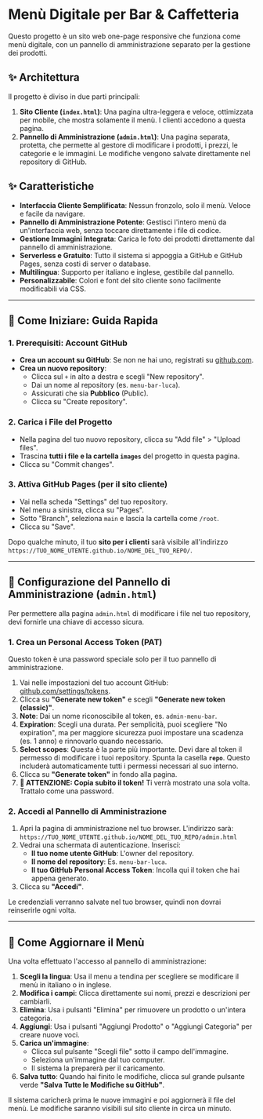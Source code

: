 # Menù Digitale per Bar & Caffetteria

Questo progetto è un sito web one-page responsive che funziona come menù digitale, con un pannello di amministrazione separato per la gestione dei prodotti.

## ✨ Architettura

Il progetto è diviso in due parti principali:

1.  **Sito Cliente (`index.html`)**: Una pagina ultra-leggera e veloce, ottimizzata per mobile, che mostra solamente il menù. I clienti accedono a questa pagina.
2.  **Pannello di Amministrazione (`admin.html`)**: Una pagina separata, protetta, che permette al gestore di modificare i prodotti, i prezzi, le categorie e le immagini. Le modifiche vengono salvate direttamente nel repository di GitHub.

## ✨ Caratteristiche

- **Interfaccia Cliente Semplificata**: Nessun fronzolo, solo il menù. Veloce e facile da navigare.
- **Pannello di Amministrazione Potente**: Gestisci l'intero menù da un'interfaccia web, senza toccare direttamente i file di codice.
- **Gestione Immagini Integrata**: Carica le foto dei prodotti direttamente dal pannello di amministrazione.
- **Serverless e Gratuito**: Tutto il sistema si appoggia a GitHub e GitHub Pages, senza costi di server o database.
- **Multilingua**: Supporto per italiano e inglese, gestibile dal pannello.
- **Personalizzabile**: Colori e font del sito cliente sono facilmente modificabili via CSS.

---

## 🚀 Come Iniziare: Guida Rapida

### 1. Prerequisiti: Account GitHub

- **Crea un account su GitHub**: Se non ne hai uno, registrati su [github.com](https://github.com).
- **Crea un nuovo repository**:
  - Clicca sul `+` in alto a destra e scegli "New repository".
  - Dai un nome al repository (es. `menu-bar-luca`).
  - Assicurati che sia **Pubblico** (Public).
  - Clicca su "Create repository".

### 2. Carica i File del Progetto

- Nella pagina del tuo nuovo repository, clicca su "Add file" > "Upload files".
- Trascina **tutti i file e la cartella `images`** del progetto in questa pagina.
- Clicca su "Commit changes".

### 3. Attiva GitHub Pages (per il sito cliente)

- Vai nella scheda "Settings" del tuo repository.
- Nel menu a sinistra, clicca su "Pages".
- Sotto "Branch", seleziona `main` e lascia la cartella come `/root`.
- Clicca su "Save".

Dopo qualche minuto, il tuo **sito per i clienti** sarà visibile all'indirizzo `https://TUO_NOME_UTENTE.github.io/NOME_DEL_TUO_REPO/`.

---

## 🔐 Configurazione del Pannello di Amministrazione (`admin.html`)

Per permettere alla pagina `admin.html` di modificare i file nel tuo repository, devi fornirle una chiave di accesso sicura.

### 1. Crea un Personal Access Token (PAT)

Questo token è una password speciale solo per il tuo pannello di amministrazione.

1.  Vai nelle impostazioni del tuo account GitHub: [github.com/settings/tokens](https://github.com/settings/tokens).
2.  Clicca su **"Generate new token"** e scegli **"Generate new token (classic)"**.
3.  **Note**: Dai un nome riconoscibile al token, es. `admin-menu-bar`.
4.  **Expiration**: Scegli una durata. Per semplicità, puoi scegliere "No expiration", ma per maggiore sicurezza puoi impostare una scadenza (es. 1 anno) e rinnovarlo quando necessario.
5.  **Select scopes**: Questa è la parte più importante. Devi dare al token il permesso di modificare i tuoi repository. Spunta la casella **`repo`**. Questo includerà automaticamente tutti i permessi necessari al suo interno.
6.  Clicca su **"Generate token"** in fondo alla pagina.
7.  **🚨 ATTENZIONE: Copia subito il token!** Ti verrà mostrato una sola volta. Trattalo come una password.

### 2. Accedi al Pannello di Amministrazione

1.  Apri la pagina di amministrazione nel tuo browser. L'indirizzo sarà:
    `https://TUO_NOME_UTENTE.github.io/NOME_DEL_TUO_REPO/admin.html`
2.  Vedrai una schermata di autenticazione. Inserisci:
    -   **Il tuo nome utente GitHub**: L'owner del repository.
    -   **Il nome del repository**: Es. `menu-bar-luca`.
    -   **Il tuo GitHub Personal Access Token**: Incolla qui il token che hai appena generato.
3.  Clicca su **"Accedi"**.

Le credenziali verranno salvate nel tuo browser, quindi non dovrai reinserirle ogni volta.

---

## 🔄 Come Aggiornare il Menù

Una volta effettuato l'accesso al pannello di amministrazione:

1.  **Scegli la lingua**: Usa il menu a tendina per scegliere se modificare il menù in italiano o in inglese.
2.  **Modifica i campi**: Clicca direttamente sui nomi, prezzi e descrizioni per cambiarli.
3.  **Elimina**: Usa i pulsanti "Elimina" per rimuovere un prodotto o un'intera categoria.
4.  **Aggiungi**: Usa i pulsanti "Aggiungi Prodotto" o "Aggiungi Categoria" per creare nuove voci.
5.  **Carica un'immagine**:
    -   Clicca sul pulsante "Scegli file" sotto il campo dell'immagine.
    -   Seleziona un'immagine dal tuo computer.
    -   Il sistema la preparerà per il caricamento.
6.  **Salva tutto**: Quando hai finito le modifiche, clicca sul grande pulsante verde **"Salva Tutte le Modifiche su GitHub"**.

Il sistema caricherà prima le nuove immagini e poi aggiornerà il file del menù. Le modifiche saranno visibili sul sito cliente in circa un minuto.
